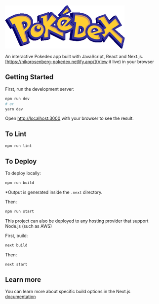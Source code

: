![logo](public/pokedex-logo.png)

An interactive Pokedex app built with JavaScript, React and Next.js.
[https://nikorosenberg-pokedex.netlify.app/](View it live) in your browser 

## Getting Started

First, run the development server:

```bash
npm run dev
# or
yarn dev
```

Open [http://localhost:3000](http://localhost:3000) with your browser to see the result.

## To Lint

```bash
npm run lint
```

## To Deploy

To deploy locally:

```bash
npm run build
```

*Output is generated inside the `.next` directory. 

Then:

```bash
npm run start
```

This project can also be deployed to any hosting provider that support Node.js (such as AWS)

First, build:

```bash
next build
```

Then:

```bash
next start
```

## Learn more

You can learn more about specific build options in the Next.js [documentation](https://nextjs.org/docs/deployment) 
